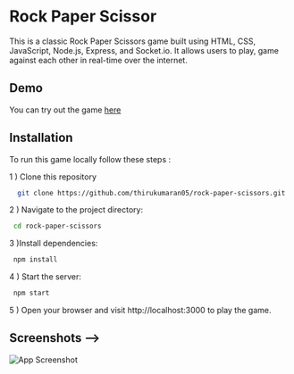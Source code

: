 
# Rock Paper Scissor

This is a classic Rock Paper Scissors game built using HTML, CSS, JavaScript, Node.js, Express, and Socket.io. It allows users to play, game against each other in real-time over the internet.


## Demo

You can try out the game [here](https://rock-paper-scissor-90i2l3mzj-thirukumarans-projects.vercel.app/)


## Installation

To run this game locally follow these steps :

1   ) Clone this repository
```bash
  git clone https://github.com/thirukumaran05/rock-paper-scissors.git
```

2 ) Navigate to the project directory:
```bash
 cd rock-paper-scissors
```

3 )Install dependencies:
```bash
 npm install
```

4 ) Start the server:
```bash
 npm start
```

5 ) Open your browser and visit http://localhost:3000 to play the game.

## Screenshots -->


![App Screenshot](https://github.com/thirukumaran05/Rock-Paper-Scissor/blob/main/images/demo.png?raw=true)


